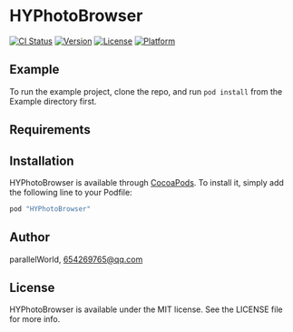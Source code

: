 # HYPhotoBrowser

[![CI Status](http://img.shields.io/travis/parallelWorld/HYPhotoBrowser.svg?style=flat)](https://travis-ci.org/parallelWorld/HYPhotoBrowser)
[![Version](https://img.shields.io/cocoapods/v/HYPhotoBrowser.svg?style=flat)](http://cocoapods.org/pods/HYPhotoBrowser)
[![License](https://img.shields.io/cocoapods/l/HYPhotoBrowser.svg?style=flat)](http://cocoapods.org/pods/HYPhotoBrowser)
[![Platform](https://img.shields.io/cocoapods/p/HYPhotoBrowser.svg?style=flat)](http://cocoapods.org/pods/HYPhotoBrowser)

## Example

To run the example project, clone the repo, and run `pod install` from the Example directory first.

## Requirements

## Installation

HYPhotoBrowser is available through [CocoaPods](http://cocoapods.org). To install
it, simply add the following line to your Podfile:

```ruby
pod "HYPhotoBrowser"
```

## Author

parallelWorld, 654269765@qq.com

## License

HYPhotoBrowser is available under the MIT license. See the LICENSE file for more info.
